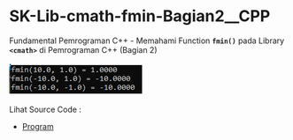 # SK-Lib-cmath-fmin-Bagian2__CPP
Fundamental Pemrograman C++ - Memahami Function <code><b>fmin()</b></code> pada Library <code><b>&lt;cmath></b></code> di Pemrograman C++ (Bagian 2)<br><br>
<img src="https://github.com/RizkyKhapidsyah/SK-Lib-cmath-fmin-Bagian2__CPP/blob/master/SK-Lib-cmath-fmin-Bagian2__CPP/result/001.PNG"><br><br>
Lihat Source Code : <br>
- <a href="https://github.com/RizkyKhapidsyah/SK-Lib-cmath-fmin-Bagian2__CPP/blob/master/SK-Lib-cmath-fmin-Bagian2__CPP/Source.cpp">Program</a>
